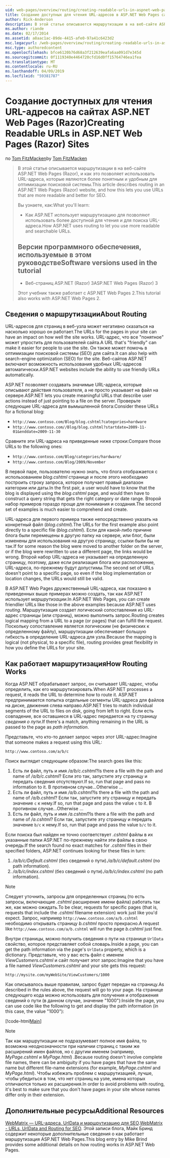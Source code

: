 ```yaml
---
uid: web-pages/overview/routing/creating-readable-urls-in-aspnet-web-pages-sites
title: Создание доступных для чтения URL-адресов в ASP.NET Web Pages сайтов (Razor) | Документация Майкрософт
author: Rick-Anderson
description: В этой статье описывается маршрутизации в на веб-сайте ASP.NET Web Pages (Razor), и как это позволяет использовать URL-адреса, которые являются более понятным и удобным для оптимизации поисковой системы. Вы будете...
ms.author: riande
ms.date: 02/17/2014
ms.assetid: a8aac1ac-89de-4415-afe0-97a41c6423d2
msc.legacyurl: /web-pages/overview/routing/creating-readable-urls-in-aspnet-web-pages-sites
msc.type: authoredcontent
ms.openlocfilehash: bfce6120b76d68a3f212639eafa6aa091d7e345d
ms.sourcegitcommit: 0f1119340e4464720cfd16d0ff15764746ea1fea
ms.translationtype: MT
ms.contentlocale: ru-RU
ms.lasthandoff: 04/09/2019
ms.locfileid: "59381787"
---
```

# <a name="creating-readable-urls-in-aspnet-web-pages-razor-sites"></a><span data-ttu-id="3ef86-104">Создание доступных для чтения URL-адресов на сайтах ASP.NET Web Pages (Razor)</span><span class="sxs-lookup"><span data-stu-id="3ef86-104">Creating Readable URLs in ASP.NET Web Pages (Razor) Sites</span></span>

<span data-ttu-id="3ef86-105">по [Tom FitzMacken](https://github.com/tfitzmac)</span><span class="sxs-lookup"><span data-stu-id="3ef86-105">by [Tom FitzMacken](https://github.com/tfitzmac)</span></span>

> <span data-ttu-id="3ef86-106">В этой статье описывается маршрутизации в на веб-сайте ASP.NET Web Pages (Razor), и как это позволяет использовать URL-адреса, которые являются более понятным и удобным для оптимизации поисковой системы.</span><span class="sxs-lookup"><span data-stu-id="3ef86-106">This article describes routing in an ASP.NET Web Pages (Razor) website, and how this lets you use URLs that are more readable and better for SEO.</span></span>
> 
> <span data-ttu-id="3ef86-107">Вы узнаете, как:</span><span class="sxs-lookup"><span data-stu-id="3ef86-107">What you'll learn:</span></span>
> 
> - <span data-ttu-id="3ef86-108">Как ASP.NET использует маршрутизацию для позволяют использовать более доступной для чтения и для поиска URL-адреса.</span><span class="sxs-lookup"><span data-stu-id="3ef86-108">How ASP.NET uses routing to let you use more readable and searchable URLs.</span></span>
>   
> 
> ## <a name="software-versions-used-in-the-tutorial"></a><span data-ttu-id="3ef86-109">Версии программного обеспечения, используемые в этом руководстве</span><span class="sxs-lookup"><span data-stu-id="3ef86-109">Software versions used in the tutorial</span></span>
> 
> 
> - <span data-ttu-id="3ef86-110">Веб-страниц ASP.NET (Razor) 3</span><span class="sxs-lookup"><span data-stu-id="3ef86-110">ASP.NET Web Pages (Razor) 3</span></span>
>   
> 
> <span data-ttu-id="3ef86-111">Этот учебник также работает с ASP.NET Web Pages 2.</span><span class="sxs-lookup"><span data-stu-id="3ef86-111">This tutorial also works with ASP.NET Web Pages 2.</span></span>


## <a name="about-routing"></a><span data-ttu-id="3ef86-112">Сведения о маршрутизации</span><span class="sxs-lookup"><span data-stu-id="3ef86-112">About Routing</span></span>

<span data-ttu-id="3ef86-113">URL-адресов для страниц в веб-узла может негативно сказаться на насколько хорошо он работает.</span><span class="sxs-lookup"><span data-stu-id="3ef86-113">The URLs for the pages in your site can have an impact on how well the site works.</span></span> <span data-ttu-id="3ef86-114">URL-адрес, что все &quot;понятное&quot; может упростить для пользователей сайта.</span><span class="sxs-lookup"><span data-stu-id="3ef86-114">A URL that's &quot;friendly&quot; can make it easier for people to use the site.</span></span> <span data-ttu-id="3ef86-115">Он также может помочь в оптимизации поисковой системы (SEO) для сайта.</span><span class="sxs-lookup"><span data-stu-id="3ef86-115">It can also help with search-engine optimization (SEO) for the site.</span></span> <span data-ttu-id="3ef86-116">Веб-сайтов ASP.NET включают возможность использования удобных URL-адресов автоматически.</span><span class="sxs-lookup"><span data-stu-id="3ef86-116">ASP.NET websites include the ability to use friendly URLs automatically.</span></span>

<span data-ttu-id="3ef86-117">ASP.NET позволяет создавать значимые URL-адреса, которые описывают действия пользователя, а не просто указывает на файл на сервере.</span><span class="sxs-lookup"><span data-stu-id="3ef86-117">ASP.NET lets you create meaningful URLs that describe user actions instead of just pointing to a file on the server.</span></span> <span data-ttu-id="3ef86-118">Проверьте следующие URL-адреса для вымышленной блога:</span><span class="sxs-lookup"><span data-stu-id="3ef86-118">Consider these URLs for a fictional blog:</span></span>

- `http://www.contoso.com/Blog/blog.cshtml?categories=hardware`
- `http://www.contoso.com//Blog/blog.cshtml?startdate=2009-11-01&enddate=2009-11-30`

<span data-ttu-id="3ef86-119">Сравните эти URL-адреса на приведенные ниже строки:</span><span class="sxs-lookup"><span data-stu-id="3ef86-119">Compare those URLs to the following ones:</span></span>

- `http://www.contoso.com/Blog/categories/hardware/`
- `http://www.contoso.com/Blog/2009/November`

<span data-ttu-id="3ef86-120">В первой паре, пользователю нужно знать, что блога отображается с использованием *blog.cshtml* странице и после этого необходимо построить строку запроса, которое получает правый диапазон категории или даты.</span><span class="sxs-lookup"><span data-stu-id="3ef86-120">In the first pair, a user would have to know that the blog is displayed using the *blog.cshtml* page, and would then have to construct a query string that gets the right category or date range.</span></span> <span data-ttu-id="3ef86-121">Второй набор примеров гораздо проще для понимания и создания.</span><span class="sxs-lookup"><span data-stu-id="3ef86-121">The second set of examples is much easier to comprehend and create.</span></span>

<span data-ttu-id="3ef86-122">URL-адреса для первого примера также непосредственно указать на конкретный файл (*blog.cshtml*).</span><span class="sxs-lookup"><span data-stu-id="3ef86-122">The URLs for the first example also point directly to a specific file (*blog.cshtml*).</span></span> <span data-ttu-id="3ef86-123">Если для какой-либо причине блога были перемещены в другую папку на сервере, или блог, были изменены для использования на другую страницу, ссылки были бы не так.</span><span class="sxs-lookup"><span data-stu-id="3ef86-123">If for some reason the blog were moved to another folder on the server, or if the blog were rewritten to use a different page, the links would be wrong.</span></span> <span data-ttu-id="3ef86-124">Второй набор URL-адреса не указывает на определенную страницу, поэтому, даже если реализация блога или расположение, URL-адреса, по-прежнему будут допустимы.</span><span class="sxs-lookup"><span data-stu-id="3ef86-124">The second set of URLs doesn't point to a specific page, so even if the blog implementation or location changes, the URLs would still be valid.</span></span>

<span data-ttu-id="3ef86-125">В ASP.NET Web Pages дружественный URL-адреса, как показано в приведенных выше примерах можно создать, так как ASP.NET использует *маршрутизации*.</span><span class="sxs-lookup"><span data-stu-id="3ef86-125">In ASP.NET Web Pages, you can create friendlier URLs like those in the above examples because ASP.NET uses *routing*.</span></span> <span data-ttu-id="3ef86-126">Маршрутизация создает логический сопоставления из URL-адрес страницы (или страниц), можно выполнить запрос.</span><span class="sxs-lookup"><span data-stu-id="3ef86-126">Routing creates logical mapping from a URL to a page (or pages) that can fulfill the request.</span></span> <span data-ttu-id="3ef86-127">Поскольку сопоставление является логическим (не физических к определенному файлу), маршрутизации обеспечивает большую гибкость в определение URL-адреса для узла.</span><span class="sxs-lookup"><span data-stu-id="3ef86-127">Because the mapping is logical (not physical, to a specific file), routing provides great flexibility in how you define the URLs for your site.</span></span>

## <a name="how-routing-works"></a><span data-ttu-id="3ef86-128">Как работает маршрутизация</span><span class="sxs-lookup"><span data-stu-id="3ef86-128">How Routing Works</span></span>

<span data-ttu-id="3ef86-129">Когда ASP.NET обрабатывает запрос, он считывает URL-адрес, чтобы определить, как его маршрутизировать.</span><span class="sxs-lookup"><span data-stu-id="3ef86-129">When ASP.NET processes a request, it reads the URL to determine how to route it.</span></span> <span data-ttu-id="3ef86-130">ASP.NET предпринимается попытка отдельные сегменты URL-адреса для файлов на диске, движения слева направо.</span><span class="sxs-lookup"><span data-stu-id="3ef86-130">ASP.NET tries to match individual segments of the URL to files on disk, going from left to right.</span></span> <span data-ttu-id="3ef86-131">Если есть совпадение, все оставшиеся в URL-адрес передается на ту страницу *сведения о пути*.</span><span class="sxs-lookup"><span data-stu-id="3ef86-131">If there's a match, anything remaining in the URL is passed to the page as *path information*.</span></span>

<span data-ttu-id="3ef86-132">Представьте, что кто-то делает запрос через этот URL-адрес:</span><span class="sxs-lookup"><span data-stu-id="3ef86-132">Imagine that someone makes a request using this URL:</span></span>

`http://www.contoso.com/a/b/c`

<span data-ttu-id="3ef86-133">Поиск выглядит следующим образом:</span><span class="sxs-lookup"><span data-stu-id="3ef86-133">The search goes like this:</span></span>

1. <span data-ttu-id="3ef86-134">Есть ли файл, путь и имя */a/b/c.cshtml*?</span><span class="sxs-lookup"><span data-stu-id="3ef86-134">Is there a file with the path and name of */a/b/c.cshtml*?</span></span> <span data-ttu-id="3ef86-135">Если это так, запустите эту страницу и передать сведения отсутствуют.</span><span class="sxs-lookup"><span data-stu-id="3ef86-135">If so, run that page and pass no information to it.</span></span> <span data-ttu-id="3ef86-136">В противном случае...</span><span class="sxs-lookup"><span data-stu-id="3ef86-136">Otherwise ...</span></span>
2. <span data-ttu-id="3ef86-137">Есть ли файл, путь и имя */a/b.cshtml*?</span><span class="sxs-lookup"><span data-stu-id="3ef86-137">Is there a file with the path and name of */a/b.cshtml*?</span></span> <span data-ttu-id="3ef86-138">Если так, запустите эту страницу и передать значение `c` к нему.</span><span class="sxs-lookup"><span data-stu-id="3ef86-138">If so, run that page and pass the value `c` to it.</span></span> <span data-ttu-id="3ef86-139">В противном случае...</span><span class="sxs-lookup"><span data-stu-id="3ef86-139">Otherwise …</span></span>
3. <span data-ttu-id="3ef86-140">Есть ли файл, путь и имя */a.cshtml*?</span><span class="sxs-lookup"><span data-stu-id="3ef86-140">Is there a file with the path and name of */a.cshtml*?</span></span> <span data-ttu-id="3ef86-141">Если так, запустите эту страницу и передать значение `b/c` к нему.</span><span class="sxs-lookup"><span data-stu-id="3ef86-141">If so, run that page and pass the value `b/c` to it.</span></span>

<span data-ttu-id="3ef86-142">Если поиска был найден не точно соответствует *.cshtml* файлы в их указанные папки ASP.NET по-прежнему найти эти файлы в свою очередь:</span><span class="sxs-lookup"><span data-stu-id="3ef86-142">If the search found no exact matches for *.cshtml* files in their specified folders, ASP.NET continues looking for these files in turn:</span></span>

1. <span data-ttu-id="3ef86-143">*/a/b/c/Default.cshtml* (без сведений о пути).</span><span class="sxs-lookup"><span data-stu-id="3ef86-143">*/a/b/c/default.cshtml* (no path information).</span></span>
2. <span data-ttu-id="3ef86-144">*/a/b/c/index.cshtml* (без сведений о пути).</span><span class="sxs-lookup"><span data-stu-id="3ef86-144">*/a/b/c/index.cshtml* (no path information).</span></span>

> [!NOTE]
> <span data-ttu-id="3ef86-145">Следует уточнить, запросы для определенных страниц (то есть запросы, включающие *.cshtml* расширение имени файла) работать так же, как можно ожидать.</span><span class="sxs-lookup"><span data-stu-id="3ef86-145">To be clear, requests for specific pages (that is, requests that include the *.cshtml* filename extension) work just like you'd expect.</span></span> <span data-ttu-id="3ef86-146">Запрос, например `http://www.contoso.com/a/b.cshtml` необходимо открывать страницу *b.cshtml* просто прекрасно.</span><span class="sxs-lookup"><span data-stu-id="3ef86-146">A request like `http://www.contoso.com/a/b.cshtml` will run the page *b.cshtml* just fine.</span></span>


<span data-ttu-id="3ef86-147">Внутри страницы, можно получить сведения о пути на странице `UrlData` свойство, которое представляет собой словарь.</span><span class="sxs-lookup"><span data-stu-id="3ef86-147">Inside a page, you can get the path information via the page's `UrlData` property, which is a dictionary.</span></span> <span data-ttu-id="3ef86-148">Представьте, что у вас есть файл с именем *ViewCustomers.cshtml* и сайт получает этот запрос:</span><span class="sxs-lookup"><span data-stu-id="3ef86-148">Imagine that you have a file named *ViewCustomers.cshtml* and your site gets this request:</span></span>

`http://mysite.com/myWebSite/ViewCustomers/1000`

<span data-ttu-id="3ef86-149">Как описывалось выше правилам, запрос будет передан на страницу.</span><span class="sxs-lookup"><span data-stu-id="3ef86-149">As described in the rules above, the request will go to your page.</span></span> <span data-ttu-id="3ef86-150">На странице следующего кода можно использовать для получения и отображения сведений о пути (в данном случае, значение &quot;1000&quot;):</span><span class="sxs-lookup"><span data-stu-id="3ef86-150">Inside the page, you can use code like the following to get and display the path information (in this case, the value &quot;1000&quot;):</span></span>

[!code-html[Main](creating-readable-urls-in-aspnet-web-pages-sites/samples/sample1.html)]

> [!NOTE]
> <span data-ttu-id="3ef86-151">Так как маршрутизации не подразумевает полное имя файла, то возможна неоднозначности при наличии страниц с таким же расширений имен файлов, но с другим именем (например, *MyPage.cshtml* и *MyPage.html*) .</span><span class="sxs-lookup"><span data-stu-id="3ef86-151">Because routing doesn't involve complete file names, there can be ambiguity if you have pages that have the same name but different file-name extensions (for example, *MyPage.cshtml* and *MyPage.html*).</span></span> <span data-ttu-id="3ef86-152">Чтобы избежать проблем с маршрутизацией, лучше, чтобы убедиться в том, что нет страниц на узле, имена которых отличаются только их расширения.</span><span class="sxs-lookup"><span data-stu-id="3ef86-152">In order to avoid problems with routing, it's best to make sure that you don't have pages in your site whose names differ only in their extension.</span></span>


<a id="Additional_Resources"></a>
## <a name="additional-resources"></a><span data-ttu-id="3ef86-153">Дополнительные ресурсы</span><span class="sxs-lookup"><span data-stu-id="3ef86-153">Additional Resources</span></span>

<span data-ttu-id="3ef86-154">[WebMatrix — URL-адреса, UrlData и маршрутизацию для SEO](http://www.mikesdotnetting.com/Article/165/WebMatrix-URLs-UrlData-and-Routing-for-SEO).</span><span class="sxs-lookup"><span data-stu-id="3ef86-154">[WebMatrix - URLs, UrlData and Routing for SEO](http://www.mikesdotnetting.com/Article/165/WebMatrix-URLs-UrlData-and-Routing-for-SEO).</span></span> <span data-ttu-id="3ef86-155">Этой записи блога, Майк Бринд содержит некоторые дополнительные сведения о как работает маршрутизация ASP.NET Web Pages.</span><span class="sxs-lookup"><span data-stu-id="3ef86-155">This blog entry by Mike Brind provides some additional details on how routing works in ASP.NET Web Pages.</span></span>

